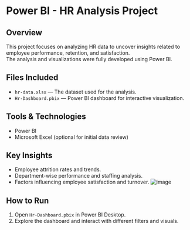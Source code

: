 # Power BI - HR Analysis Project 

## Overview
This project focuses on analyzing HR data to uncover insights related to employee performance, retention, and satisfaction.  
The analysis and visualizations were fully developed using Power BI.

## Files Included
- `hr-data.xlsx` — The dataset used for the analysis.
- `Hr-Dashboard.pbix` — Power BI dashboard for interactive visualization.

## Tools & Technologies
- Power BI
- Microsoft Excel (optional for initial data review)

## Key Insights
- Employee attrition rates and trends.
- Department-wise performance and staffing analysis.
- Factors influencing employee satisfaction and turnover.
![image](https://github.com/user-attachments/assets/69c0fe3f-3bf4-424f-b272-3feb27be35be)

## How to Run
1. Open `Hr-Dashboard.pbix` in Power BI Desktop.
2. Explore the dashboard and interact with different filters and visuals.
